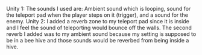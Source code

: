 Unity 1: The sounds I used are: Ambient sound which is looping, sound for the teleport pad when the player steps on it (trigger), and a sound for the enemy.
Unity 2: I added a reverb zone to my teleport pad since it is inside and I feel the sound of teleporting would bounce off the walls. The second reverb I added was to my ambient sound
because my setting is supposed to be in a bee hive and those sounds would be reverbed from being inside a hive.
